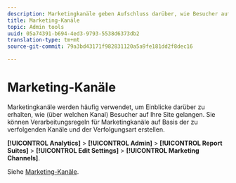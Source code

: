 ```yaml
---
description: Marketingkanäle geben Aufschluss darüber, wie Besucher auf Ihre Site gelangen. Sie können Verarbeitungsregeln für Marketingkanäle auf Basis der zu verfolgenden Kanäle und der Verfolgungsart erstellen.
title: Marketing-Kanäle
topic: Admin tools
uuid: 05a74391-b694-4ed3-9793-5538d6373db2
translation-type: tm+mt
source-git-commit: 79a3bd43171f982831120a5a9fe181dd2f8dec16

---
```



# Marketing-Kanäle

Marketingkanäle werden häufig verwendet, um Einblicke darüber zu erhalten, wie (über welchen Kanal) Besucher auf Ihre Site gelangen. Sie können Verarbeitungsregeln für Marketingkanäle auf Basis der zu verfolgenden Kanäle und der Verfolgungsart erstellen.

**[!UICONTROL Analytics]** > **[!UICONTROL Admin]** > **[!UICONTROL Report Suites]** > **[!UICONTROL Edit Settings]** > **[!UICONTROL Marketing Channels]**.

Siehe [Marketing-Kanäle](/help/components/c-marketing-channels/analyze-mc.md).
